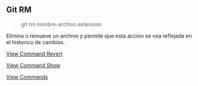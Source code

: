 ## Git RM

> git rm nombre-archivo.extension

Elimina o remueve un archivo y permite que esta accion se vea reflejada en el historico de cambios.

[View Command Revert](Revert.md)

[View Command Show](Show.md)

[View Commands](../Commands.md)